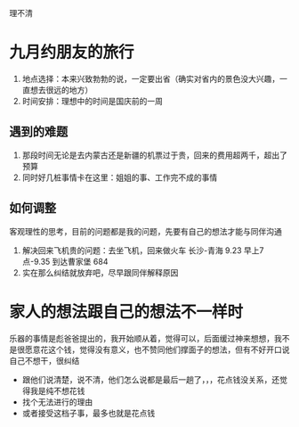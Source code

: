 理不清
# 九月约朋友的旅行
1. 地点选择：本来兴致勃勃的说，一定要出省（确实对省内的景色没大兴趣，一直想去很远的地方）
2. 时间安排：理想中的时间是国庆前的一周

## 遇到的难题
1. 那段时间无论是去内蒙古还是新疆的机票过于贵，回来的费用超两千，超出了预算
2. 同时好几桩事情卡在这里：姐姐的事、工作完不成的事情

## 如何调整
客观理性的思考，目前的问题都是我的问题，先要有自己的想法才能与同伴沟通 

1. 解决回来飞机贵的问题：去坐飞机，回来做火车
	长沙-青海 9.23  早上7点-9.35 到达曹家堡 684
2. 实在那么纠结就放弃吧，尽早跟同伴解释原因




# 家人的想法跟自己的想法不一样时
乐器的事情是彪爸爸提出的，我开始顺从着，觉得可以，后面缓过神来想想，我不是很愿意花这个钱，觉得没有意义，也不赞同他们撑面子的想法，但有不好开口说自己不想干，很纠结
- 跟他们说清楚，说不清，他们怎么说都是最后一趟了，，，花点钱没关系，还觉得我是纯不想花钱
- 找个无法进行的理由
- 或者接受这档子事，最多也就是花点钱
